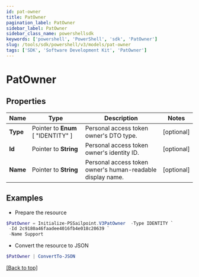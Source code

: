 ```yaml
---
id: pat-owner
title: PatOwner
pagination_label: PatOwner
sidebar_label: PatOwner
sidebar_class_name: powershellsdk
keywords: ['powershell', 'PowerShell', 'sdk', 'PatOwner'] 
slug: /tools/sdk/powershell/v3/models/pat-owner
tags: ['SDK', 'Software Development Kit', 'PatOwner']
---
```



# PatOwner

## Properties

Name | Type | Description | Notes
------------ | ------------- | ------------- | -------------
**Type** |  Pointer to  **Enum** [  "IDENTITY" ] | Personal access token owner's DTO type. | [optional] 
**Id** |  Pointer to **String** | Personal access token owner's identity ID. | [optional] 
**Name** |  Pointer to **String** | Personal access token owner's human-readable display name. | [optional] 

## Examples

- Prepare the resource
```powershell
$PatOwner = Initialize-PSSailpoint.V3PatOwner  -Type IDENTITY `
 -Id 2c9180a46faadee4016fb4e018c20639 `
 -Name Support
```

- Convert the resource to JSON
```powershell
$PatOwner | ConvertTo-JSON
```


[[Back to top]](#) 

